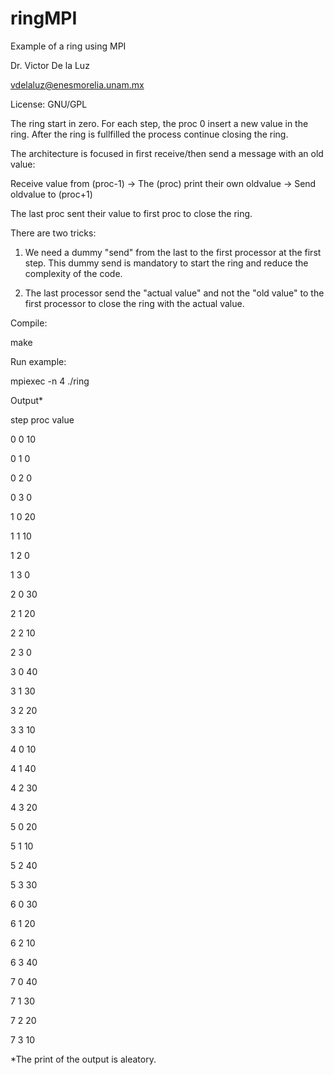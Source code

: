 # ringMPI
Example of a ring using MPI

Dr. Victor De la Luz

vdelaluz@enesmorelia.unam.mx

License: GNU/GPL

The ring start in zero. For each step, the proc 0 insert a new value in the ring. After the ring is fullfilled the process continue closing the ring.

The architecture is focused in first receive/then send a message with an old value:

Receive value from (proc-1) -> The (proc) print their own oldvalue -> Send oldvalue to (proc+1)

The last proc sent their value to first proc to close the ring.


There are two tricks:

1) We need a dummy "send" from the last to the first processor at the first step. This dummy send is mandatory to start the ring and reduce the complexity of the code.

2) The last processor send the "actual value" and not the "old value" to the first processor to close the ring with the actual value. 


Compile:

make

Run example:

mpiexec -n 4 ./ring


Output*

step	proc	value

0	0	10

0	1	0

0	2	0

0	3	0


1	0	20

1	1	10

1	2	0

1	3	0


2	0	30

2	1	20

2	2	10

2	3	0


3	0	40

3	1	30

3	2	20

3	3	10


4	0	10

4	1	40

4	2	30

4	3	20


5	0	20

5	1	10

5	2	40

5	3	30


6	0	30

6	1	20

6	2	10

6	3	40


7	0	40

7	1	30

7	2	20

7	3	10


*The print of the output is aleatory.
